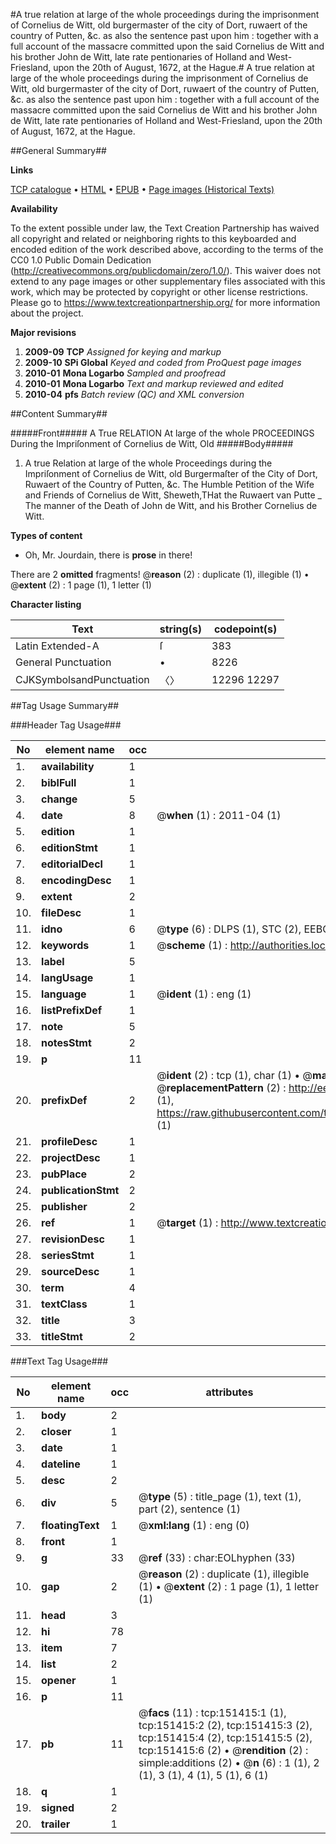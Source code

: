 #A true relation at large of the whole proceedings during the imprisonment of Cornelius de Witt, old burgermaster of the city of Dort, ruwaert of the country of Putten, &c. as also the sentence past upon him : together with a full account of the massacre committed upon the said Cornelius de Witt and his brother John de Witt, late rate pentionaries of Holland and West-Friesland, upon the 20th of August, 1672, at the Hague.#
A true relation at large of the whole proceedings during the imprisonment of Cornelius de Witt, old burgermaster of the city of Dort, ruwaert of the country of Putten, &c. as also the sentence past upon him : together with a full account of the massacre committed upon the said Cornelius de Witt and his brother John de Witt, late rate pentionaries of Holland and West-Friesland, upon the 20th of August, 1672, at the Hague.

##General Summary##

**Links**

[TCP catalogue](http://www.ota.ox.ac.uk/tcp/)  • 
[HTML](http://tei.it.ox.ac.uk/tcp/Texts-HTML/free/A95/A95135.html)  • 
[EPUB](http://tei.it.ox.ac.uk/tcp/Texts-EPUB/free/A95/A95135.epub) • 
[Page images (Historical Texts)](https://historicaltexts.jisc.ac.uk/eebo-42476391e)

**Availability**

To the extent possible under law, the Text Creation Partnership has waived all copyright and related or neighboring rights to this keyboarded and encoded edition of the work described above, according to the terms of the CC0 1.0 Public Domain Dedication (http://creativecommons.org/publicdomain/zero/1.0/). This waiver does not extend to any page images or other supplementary files associated with this work, which may be protected by copyright or other license restrictions. Please go to https://www.textcreationpartnership.org/ for more information about the project.

**Major revisions**

1. __2009-09__ __TCP__ *Assigned for keying and markup*
1. __2009-10__ __SPi Global__ *Keyed and coded from ProQuest page images*
1. __2010-01__ __Mona Logarbo__ *Sampled and proofread*
1. __2010-01__ __Mona Logarbo__ *Text and markup reviewed and edited*
1. __2010-04__ __pfs__ *Batch review (QC) and XML conversion*

##Content Summary##

#####Front#####
A True RELATION At large of the whole PROCEEDINGS During the Impriſonment of Cornelius de Witt, Old 
#####Body#####

1. A true Relation at large of the whole Proceedings during the Impriſonment of Cornelius de Witt, old Burgermaſter of the City of Dort, Ruwaert of the Country of Putten, &c.
The Humble Petition of the Wife and Friends of Cornelius de Witt, Sheweth,THat the Ruwaert van Putte
    _ The manner of the Death of John de Witt, and his Brother Cornelius de Witt.

**Types of content**

  * Oh, Mr. Jourdain, there is **prose** in there!

There are 2 **omitted** fragments! 
 @__reason__ (2) : duplicate (1), illegible (1)  •  @__extent__ (2) : 1 page (1), 1 letter (1)

**Character listing**


|Text|string(s)|codepoint(s)|
|---|---|---|
|Latin Extended-A|ſ|383|
|General Punctuation|•|8226|
|CJKSymbolsandPunctuation|〈〉|12296 12297|

##Tag Usage Summary##

###Header Tag Usage###

|No|element name|occ|attributes|
|---|---|---|---|
|1.|__availability__|1||
|2.|__biblFull__|1||
|3.|__change__|5||
|4.|__date__|8| @__when__ (1) : 2011-04 (1)|
|5.|__edition__|1||
|6.|__editionStmt__|1||
|7.|__editorialDecl__|1||
|8.|__encodingDesc__|1||
|9.|__extent__|2||
|10.|__fileDesc__|1||
|11.|__idno__|6| @__type__ (6) : DLPS (1), STC (2), EEBO-CITATION (1), OCLC (1), VID (1)|
|12.|__keywords__|1| @__scheme__ (1) : http://authorities.loc.gov/ (1)|
|13.|__label__|5||
|14.|__langUsage__|1||
|15.|__language__|1| @__ident__ (1) : eng (1)|
|16.|__listPrefixDef__|1||
|17.|__note__|5||
|18.|__notesStmt__|2||
|19.|__p__|11||
|20.|__prefixDef__|2| @__ident__ (2) : tcp (1), char (1)  •  @__matchPattern__ (2) : ([0-9\-]+):([0-9IVX]+) (1), (.+) (1)  •  @__replacementPattern__ (2) : http://eebo.chadwyck.com/downloadtiff?vid=$1&page=$2 (1), https://raw.githubusercontent.com/textcreationpartnership/Texts/master/tcpchars.xml#$1 (1)|
|21.|__profileDesc__|1||
|22.|__projectDesc__|1||
|23.|__pubPlace__|2||
|24.|__publicationStmt__|2||
|25.|__publisher__|2||
|26.|__ref__|1| @__target__ (1) : http://www.textcreationpartnership.org/docs/. (1)|
|27.|__revisionDesc__|1||
|28.|__seriesStmt__|1||
|29.|__sourceDesc__|1||
|30.|__term__|4||
|31.|__textClass__|1||
|32.|__title__|3||
|33.|__titleStmt__|2||


###Text Tag Usage###

|No|element name|occ|attributes|
|---|---|---|---|
|1.|__body__|2||
|2.|__closer__|1||
|3.|__date__|1||
|4.|__dateline__|1||
|5.|__desc__|2||
|6.|__div__|5| @__type__ (5) : title_page (1), text (1), part (2), sentence (1)|
|7.|__floatingText__|1| @__xml:lang__ (1) : eng (0)|
|8.|__front__|1||
|9.|__g__|33| @__ref__ (33) : char:EOLhyphen (33)|
|10.|__gap__|2| @__reason__ (2) : duplicate (1), illegible (1)  •  @__extent__ (2) : 1 page (1), 1 letter (1)|
|11.|__head__|3||
|12.|__hi__|78||
|13.|__item__|7||
|14.|__list__|2||
|15.|__opener__|1||
|16.|__p__|11||
|17.|__pb__|11| @__facs__ (11) : tcp:151415:1 (1), tcp:151415:2 (2), tcp:151415:3 (2), tcp:151415:4 (2), tcp:151415:5 (2), tcp:151415:6 (2)  •  @__rendition__ (2) : simple:additions (2)  •  @__n__ (6) : 1 (1), 2 (1), 3 (1), 4 (1), 5 (1), 6 (1)|
|18.|__q__|1||
|19.|__signed__|2||
|20.|__trailer__|1||
